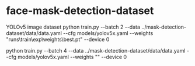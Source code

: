 # face-mask-detection-dataset
YOLOv5 image dataset
python train.py --batch 2 --data ../mask-detection-dataset/data/data.yaml --cfg models/yolov5x.yaml --weights "runs\train\exp\weights\best.pt" --device 0

python train.py --batch 4 --data ../mask-detection-dataset/data/data.yaml --cfg models/yolov5x.yaml --weights "" --device 0